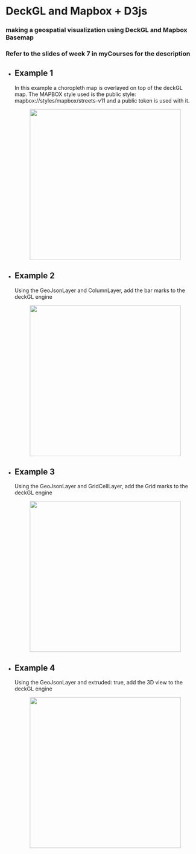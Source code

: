 # DeckGL and Mapbox + D3js 

### making a geospatial visualization using DeckGL and Mapbox Basemap
### Refer to the slides of week 7 in myCourses for the description

- <h2>Example 1</h2>
    <p>
    In this example a choropleth map is overlayed on top of the 
    deckGL map. 
    The MAPBOX style used is the public style: mapbox://styles/mapbox/streets-v11 and a public token is used with it.
    </p>
    <div style="display:flex;justify-content: center">
    <img src="imgs/deckGL.gif" width="400px">
    </div>

- <h2>Example 2</h2>
  <p>
  Using the GeoJsonLayer and ColumnLayer, add the bar marks 
  to the deckGL engine
  </p>
  <div style="display:flex;justify-content: center">
  <img src="./imgs/Example2.gif" width="400"/>
  </div>

- <h2>Example 3</h2>
  <p>
  Using the GeoJsonLayer and GridCellLayer, add the Grid marks 
  to the deckGL engine
  </p>
  <div style="display:flex;justify-content: center">
  <img src="./imgs/Example3.gif" width="400"/>
  </div>

- <h2>Example 4</h2>
  <p>
  Using the GeoJsonLayer and  extruded: true, add the 3D view
  to the deckGL engine
  </p>
  <div style="display:flex;justify-content: center">
  <img src="./imgs/Example3.gif" width="400"/>
  </div>